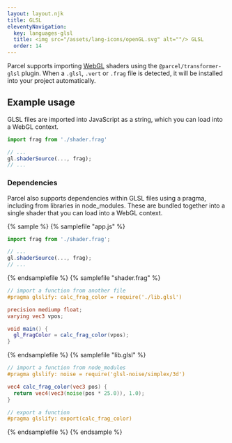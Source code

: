 ```yaml
---
layout: layout.njk
title: GLSL
eleventyNavigation:
  key: languages-glsl
  title: <img src="/assets/lang-icons/openGL.svg" alt=""/> GLSL
  order: 14
---
```


Parcel supports importing [WebGL](https://developer.mozilla.org/en-US/docs/Web/API/WebGL_API) shaders using the `@parcel/transformer-glsl` plugin. When a `.glsl`, `.vert` or `.frag` file is detected, it will be installed into your project automatically.

## Example usage

GLSL files are imported into JavaScript as a string, which you can load into a WebGL context.

```js
import frag from './shader.frag'

// ...
gl.shaderSource(..., frag);
// ...
```

### Dependencies

Parcel also supports dependencies within GLSL files using a pragma, including from libraries in node_modules. These are bundled together into a single shader that you can load into a WebGL context.

{% sample %}
{% samplefile "app.js" %}

```js
import frag from './shader.frag';

// ...
gl.shaderSource(..., frag);
// ...
```

{% endsamplefile %}
{% samplefile "shader.frag" %}

```glsl
// import a function from another file
#pragma glslify: calc_frag_color = require('./lib.glsl')

precision mediump float;
varying vec3 vpos;

void main() {
  gl_FragColor = calc_frag_color(vpos);
}
```

{% endsamplefile %}
{% samplefile "lib.glsl" %}

```glsl
// import a function from node_modules
#pragma glslify: noise = require('glsl-noise/simplex/3d')

vec4 calc_frag_color(vec3 pos) {
  return vec4(vec3(noise(pos * 25.0)), 1.0);
}

// export a function
#pragma glslify: export(calc_frag_color)

```

{% endsamplefile %}
{% endsample %}
